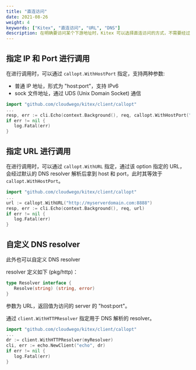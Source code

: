 ```yaml
---
title: "直连访问"
date: 2021-08-26
weight: 4
keywords: ["Kitex", "直连访问", "URL", "DNS"]
description: 在明确要访问某个下游地址时，Kitex 可以选择直连访问的方式，不需要经过服务发现。
---
```


## 指定 IP 和 Port 进行调用

在进行调用时，可以通过 `callopt.WithHostPort` 指定，支持两种参数:

- 普通 IP 地址，形式为 "host:port"，支持 IPv6
- sock 文件地址，通过 UDS (Unix Domain Socket) 通信

```go
import "github.com/cloudwego/kitex/client/callopt"
...
resp, err := cli.Echo(context.Background(), req, callopt.WithHostPort("127.0.0.1:8888"))
if err != nil {
   log.Fatal(err)
}

```



## 指定 URL 进行调用

在进行调用时，可以通过 `callopt.WithURL` 指定，通过该 option 指定的 URL，会经过默认的 DNS resolver 解析后拿到 host 和 port，此时其等效于 `callopt.WithHostPort`。

```go
import "github.com/cloudwego/kitex/client/callopt"
...
url := callopt.WithURL("http://myserverdomain.com:8888")
resp, err := cli.Echo(context.Background(), req, url)
if err != nil {
   log.Fatal(err)
}
```



## 自定义 DNS resolver

此外也可以自定义 DNS resolver

resolver 定义如下 (pkg/http)：

```go
type Resolver interface {
   Resolve(string) (string, error)
}
```

参数为 URL，返回值为访问的 server 的 "host:port"。



通过 `client.WithHTTPResolver` 指定用于 DNS 解析的 resolver。



```go
import "github.com/cloudwego/kitex/client/callopt"
...
dr := client.WithHTTPResolver(myResolver)
cli, err := echo.NewClient("echo", dr)
if err != nil {
   log.Fatal(err)
}
```
